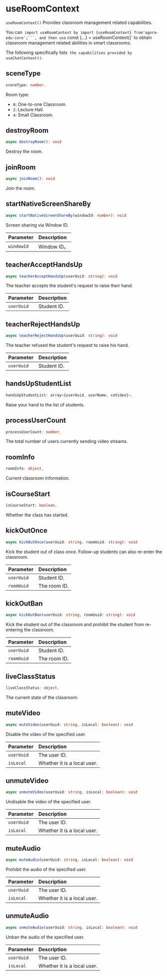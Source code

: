 # useRoomContext

`useRoomContext()` Provides classroom management related capabilities.

You can` import useRoomContext by import {useRoomContext} from'agora-edu-core';```, and then use` const {...} = useRoomContext()` to obtain classroom management related abilities in smart classrooms.

The following specifically lists` the capabilities provided by useChatContext()`.

## sceneType

```typescript
sceneType: number,
```

Room type:

- `0`: One-to-one Classroom.
- `2`: Lecture Hall.
- `4`: Small Classroom.

## destroyRoom

```typescript
async destroyRoom(): void
```

Destroy the room.

## joinRoom

```typescript
async joinRoom(): void
```

Join the room.

## startNativeScreenShareBy

```typescript
async startNativeScreenShareBy(windowId: number): void
```

Screen sharing via Window ID.


| Parameter | Description |
| :--------- | :---------- |
| `windowId` | Window ID。 |


## teacherAcceptHandsUp

```typescript
async teacherAcceptHandsUp(userUuid: string): void
```

The teacher accepts the student's request to raise their hand.

| Parameter | Description |
| :--------- | :-------- |
| `userUuid` | Student ID. |

## teacherRejectHandsUp

```typescript
async teacherRejectHandsUp(userUuid: string): void
```

The teacher refused the student's request to raise his hand.

| Parameter | Description |
| :--------- | :-------- |
| `userUuid` | Student ID. |

## handsUpStudentList

```typescript
handsUpStudentList: array<{userUuid, userName, coVideo}>,
```

Raise your hand to the list of students.

## processUserCount

```typescript
processUserCount: number,
```

The total number of users currently sending video streams.

## roomInfo

```typescript
roomInfo: object,
```

Current classroom information.

## isCourseStart

```typescript
isCourseStart: boolean,
```

Whether the class has started.

## kickOutOnce

```typescript
async kickOutOnce(userUuid: string, roomUuid: string): void
```

Kick the student out of class once. Follow-up students can also re-enter the classroom.

| Parameter | Description |
| :--------- | :-------- |
| `userUuid` | Student ID. |
| `roomUuid` | The room ID. |

## kickOutBan

```typescript
async kickOutBan(userUuid: string, roomUuid: string): void
```

Kick the student out of the classroom and prohibit the student from re-entering the classroom.

| Parameter | Description |
| :--------- | :-------- |
| `userUuid` | Student ID. |
| `roomUuid` | The room ID. |

## liveClassStatus

```typescript
liveClassStatus: object,
```

The current state of the classroom:

## muteVideo

```typescript
async muteVideo(userUuid: string, isLocal: boolean): void
```

Disable the video of the specified user.

| Parameter | Description |
| :--------- | :--------------- |
| `userUuid` | The user ID. |
| `isLocal` | Whether it is a local user. |

## unmuteVideo

```typescript
async unmuteVideo(userUuid: string, isLocal: boolean): void
```

Undisable the video of the specified user.

| Parameter | Description |
| :--------- | :--------------- |
| `userUuid` | The user ID. |
| `isLocal` | Whether it is a local user. |

## muteAudio

```typescript
async muteAudio(userUuid: string, isLocal: boolean): void
```

Prohibit the audio of the specified user.

| Parameter | Description |
| :--------- | :--------------- |
| `userUuid` | The user ID. |
| `isLocal` | Whether it is a local user. |

## unmuteAudio

```typescript
async unmuteAudio(userUuid: string, isLocal: boolean): void
```

Unban the audio of the specified user.

| Parameter | Description |
| :--------- | :--------------- |
| `userUuid` | The user ID. |
| `isLocal` | Whether it is a local user. |